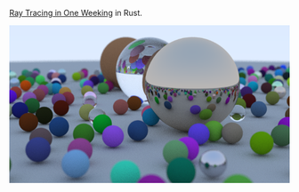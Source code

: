 [Ray Tracing in One Weeking](https://raytracing.github.io/books/RayTracingInOneWeekend.html) in Rust.

![GitHub Logo](img.png)
